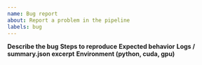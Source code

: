 ```yaml
---
name: Bug report
about: Report a problem in the pipeline
labels: bug
---
```

**Describe the bug**
**Steps to reproduce**
**Expected behavior**
**Logs / summary.json excerpt**
**Environment (python, cuda, gpu)**